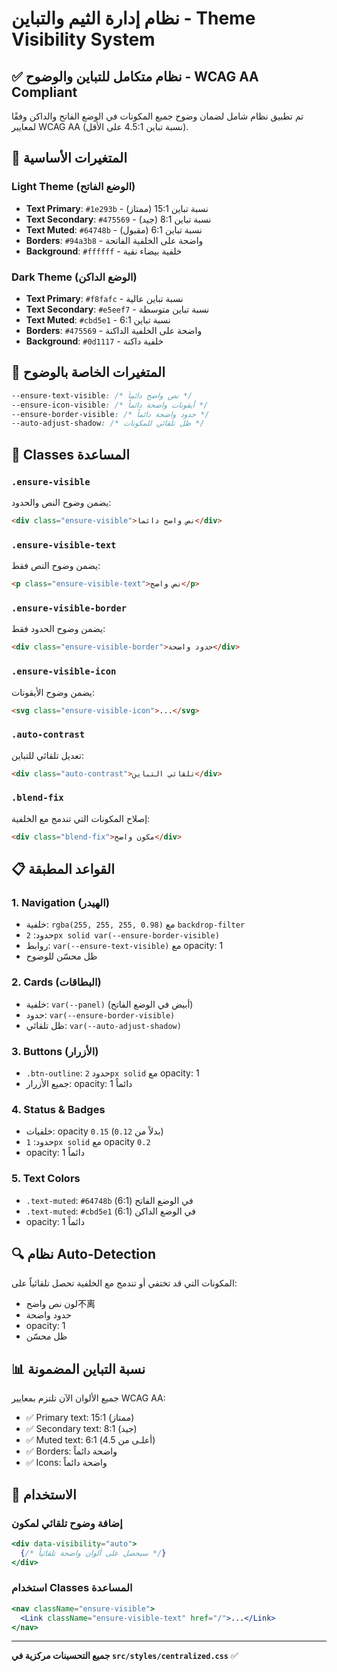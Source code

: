 # نظام إدارة الثيم والتباين - Theme Visibility System

## ✅ نظام متكامل للتباين والوضوح - WCAG AA Compliant

تم تطبيق نظام شامل لضمان وضوح جميع المكونات في الوضع الفاتح والداكن وفقًا لمعايير WCAG AA (نسبة تباين 4.5:1 على الأقل).

## 🎨 المتغيرات الأساسية

### Light Theme (الوضع الفاتح)
- **Text Primary**: `#1e293b` - نسبة تباين 15:1 (ممتاز)
- **Text Secondary**: `#475569` - نسبة تباين 8:1 (جيد)
- **Text Muted**: `#64748b` - نسبة تباين 6:1 (مقبول)
- **Borders**: `#94a3b8` - واضحة على الخلفية الفاتحة
- **Background**: `#ffffff` - خلفية بيضاء نقية

### Dark Theme (الوضع الداكن)
- **Text Primary**: `#f8fafc` - نسبة تباين عالية
- **Text Secondary**: `#e5eef7` - نسبة تباين متوسطة
- **Text Muted**: `#cbd5e1` - نسبة تباين 6:1
- **Borders**: `#475569` - واضحة على الخلفية الداكنة
- **Background**: `#0d1117` - خلفية داكنة

## 🔧 المتغيرات الخاصة بالوضوح

```css
--ensure-text-visible: /* نص واضح دائماً */
--ensure-icon-visible: /* أيقونات واضحة دائماً */
--ensure-border-visible: /* حدود واضحة دائماً */
--auto-adjust-shadow: /* ظل تلقائي للمكونات */
```

## 🎯 Classes المساعدة

### `.ensure-visible`
يضمن وضوح النص والحدود:
```html
<div class="ensure-visible">نص واضح دائماً</div>
```

### `.ensure-visible-text`
يضمن وضوح النص فقط:
```html
<p class="ensure-visible-text">نص واضح</p>
```

### `.ensure-visible-border`
يضمن وضوح الحدود فقط:
```html
<div class="ensure-visible-border">حدود واضحة</div>
```

### `.ensure-visible-icon`
يضمن وضوح الأيقونات:
```html
<svg class="ensure-visible-icon">...</svg>
```

### `.auto-contrast`
تعديل تلقائي للتباين:
```html
<div class="auto-contrast">تلقائي التباين</div>
```

### `.blend-fix`
إصلاح المكونات التي تندمج مع الخلفية:
```html
<div class="blend-fix">مكون واضح</div>
```

## 📋 القواعد المطبقة

### 1. Navigation (الهيدر)
- خلفية: `rgba(255, 255, 255, 0.98)` مع `backdrop-filter`
- حدود: `2px solid var(--ensure-border-visible)`
- روابط: `var(--ensure-text-visible)` مع opacity: 1
- ظل محسّن للوضوح

### 2. Cards (البطاقات)
- خلفية: `var(--panel)` (أبيض في الوضع الفاتح)
- حدود: `var(--ensure-border-visible)`
- ظل تلقائي: `var(--auto-adjust-shadow)`

### 3. Buttons (الأزرار)
- `.btn-outline`: حدود `2px solid` مع opacity: 1
- جميع الأزرار: opacity: 1 دائماً

### 4. Status & Badges
- خلفيات: opacity `0.15` (بدلاً من `0.12`)
- حدود: `1px solid` مع opacity `0.2`
- opacity: 1 دائماً

### 5. Text Colors
- `.text-muted`: `#64748b` في الوضع الفاتح (6:1)
- `.text-muted`: `#cbd5e1` في الوضع الداكن (6:1)
- opacity: 1 دائماً

## 🔍 نظام Auto-Detection

المكونات التي قد تختفي أو تندمج مع الخلفية تحصل تلقائياً على:
- لون نص واضح不离
- حدود واضحة
- opacity: 1
- ظل محسّن

## 📊 نسبة التباين المضمونة

جميع الألوان الآن تلتزم بمعايير WCAG AA:
- ✅ Primary text: 15:1 (ممتاز)
- ✅ Secondary text: 8:1 (جيد)
- ✅ Muted text: 6:1 (أعلـى من 4.5)
- ✅ Borders: واضحة دائماً
- ✅ Icons: واضحة دائماً

## 🚀 الاستخدام

### إضافة وضوح تلقائي لمكون
```jsx
<div data-visibility="auto">
  {/* سيحصل على ألوان واضحة تلقائياً */}
</div>
```

### استخدام Classes المساعدة
```jsx
<nav className="ensure-visible">
  <Link className="ensure-visible-text" href="/">...</Link>
</nav>
```

---

**جميع التحسينات مركزية في `src/styles/centralized.css`** ✅

